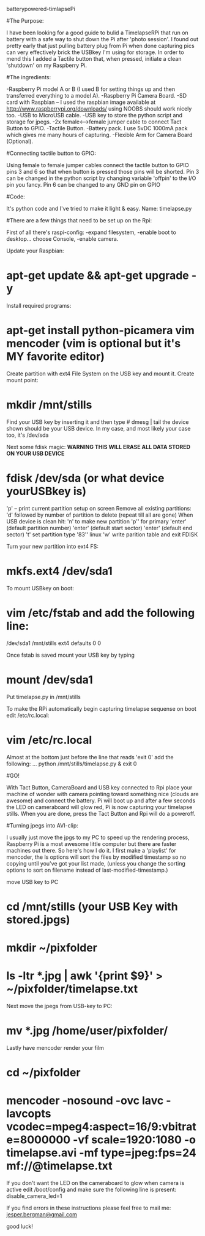 batterypowered-timlapsePi



#The Purpose:

I have been looking for a good guide to bulid a TimelapseRPi that run on battery with a safe way to shut down the Pi after 'photo session'. 
I found out pretty early that just pulling battery plug from Pi when done capturing pics can very effectively brick the USBkey I'm using for storage. In order to mend this I added a Tactile button that, when pressed, initiate a clean 'shutdown' on my Raspberry Pi.

#The ingredients:

-Raspberry Pi model A or B (I used B for setting things up and then transferred everything to a model A).
-Raspberry Pi Camera Board.
-SD card with Raspbian –  I used the raspbian image available at http://www.raspberrypi.org/downloads/ using NOOBS should work nicely too.
-USB to MicroUSB cable.
-USB key to store the python script and storage for jpegs.
-2x female<-->female jumper cable to connect Tact Button to GPIO.
-Tactile Button.
-Battery pack. I use 5vDC 1000mA pack which gives me many hours of capturing.
-Flexible Arm for Camera Board (Optional).

#Connecting tactile button to GPIO:

Using female to female jumper cables connect the tactile button to GPIO pins 3 and 6 so that when button is pressed those pins will be shorted. Pin 3 can be changed in the python script by changing variable 'offpin' to the I/O pin you fancy. Pin 6 can be changed to any GND pin on GPIO

#Code:

It's python code and I've tried to make it light & easy. Name: timelapse.py

#There are a few things that need to be set up on the Rpi:

First of all there's raspi-config: -expand filesystem, -enable boot to desktop... choose Console, -enable camera.
	
Update your Raspbian:
 # apt-get update && apt-get upgrade -y

Install required programs:
 # apt-get install python-picamera vim mencoder (vim is optional but it's MY favorite editor)

Create partition with ext4 File System on the USB key and mount it. 
Create mount point:
 # mkdir /mnt/stills

Find your USB key by inserting it and then type # dmesg | tail the device shown should be your USB device. In my case, and most likely your case too, it's /dev/sda
	
Next some fdisk magic:
**WARNING THIS WILL ERASE ALL DATA STORED ON YOUR USB DEVICE**
 # fdisk /dev/sda (or what device yourUSBkey is)
'p' – print current partition setup on screen
Remove all existing partitions:
'd' followed by number of partition to delete (repeat till all are gone)
When USB device is clean hit:
'n' to make new partition
'p'' for primary
'enter' (default partition number)
'enter' (default start sector)
'enter'  (default end sector)
't' set partition type
'83'' linux
'w' write parition table and exit FDISK
	
Turn your new partition into ext4 FS:
 # mkfs.ext4 /dev/sda1
	
To mount USBkey on boot:
 # vim /etc/fstab and add the following line:
/dev/sda1       /mnt/stills     ext4    defaults          0       0

Once fstab is saved mount your USB key by typing
 # mount /dev/sda1

Put timelapse.py in /mnt/stills
	
To make the RPi automatically begin capturing timelapse sequense on boot edit /etc/rc.local:
 # vim /etc/rc.local
Almost at the bottom just before the line that reads 'exit 0' add the following:
...
python /mnt/stills/timelapse.py &
exit 0

#GO!

With Tact Button, CameraBoard and USB key connected to Rpi place your machine of wonder with camera pointing toward something nice (clouds are awesome) and connect the battery. Pi will boot up and after a few seconds the LED on cameraboard will glow red, Pi is now capturing your timelapse stills. When you are done, press the Tact Button and Rpi will do a poweroff.

#Turning jpegs into AVI-clip:

I usually just move the jpgs to my PC to speed up the rendering process, Raspberry Pi is a most awesome little computer but there are faster machines out there. So here's how I do it.
I first make a 'playlist' for mencoder, the ls options will sort the files by  modified timestamp so no copying until you've got your list made, (unless you change the sorting options to sort on filename instead of last-modified-timestamp.)

move USB key to PC
 # cd /mnt/stills (your USB Key with stored.jpgs)
 # mkdir ~/pixfolder
 # ls -ltr *.jpg | awk '{print $9}' > ~/pixfolder/timelapse.txt

Next move the jpegs from USB-key to PC:
 # mv *.jpg /home/user/pixfolder/

Lastly have mencoder render your film
 # cd ~/pixfolder
 # mencoder -nosound -ovc lavc -lavcopts vcodec=mpeg4:aspect=16/9:vbitrate=8000000 -vf scale=1920:1080 -o timelapse.avi -mf type=jpeg:fps=24 mf://@timelapse.txt




If you don't want the LED on the cameraboard to glow when camera is active edit /boot/config and make sure the following line is present: disable_camera_led=1

If you find errors in these instructions please feel free to mail me: jesper.bergman@gmail.com

good luck!
